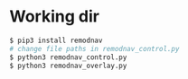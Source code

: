 # Working dir

```bash
$ pip3 install remodnav
# change file paths in remodnav_control.py
$ python3 remodnav_control.py
$ python3 remodnav_overlay.py
```
